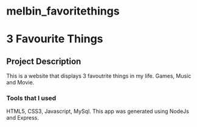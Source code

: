 # melbin_favoritethings
# 3 Favourite Things
## Project Description
This is a website that displays 3 favoutrite things in my life. Games, Music and Movie.
### Tools that I used
HTML5, CSS3, Javascript, MySql. This app was generated using NodeJs and Express.
